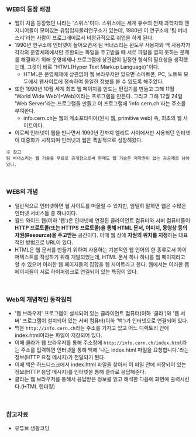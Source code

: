 ### WEB의 등장 배경
+ 웹이 처음 등장했던 나라는 '스위스'이다. 스위스에는 세계 유수의 천재 과학자와 엔지니어들이 모여있는 유럽입자물리연구소가 있는데, 1980년 이 연구소에 '팀 버너스리'라는 사람이 프로그래머로서 비정규직으로 취업을 하게 된다.
+ 1990년 연구소에 인터넷이 들어오면서 팀 버너스리는 윈도우 사용자와 맥 사용자가 각각의 운영체제에서만 호환되는 파일을 주고받을 때 서로 파일을 열지 못하는 문제를 해결하기 위해 운영체제나 프로그램에 상관없이 일정한 형식의 필요성을 생각했는데, 그것이 바로 "HTML(Hyper Text Markup Language)"이다.
  + HTML은 운영체제에 상관없이 웹 브라우저만 있으면 스마트폰, PC, 노트북 모두에서 웹사이트에 접속하여 동일한 정보를 볼 수 있도록 해주었다.
+ 또한 1990년 10월 세계 최초 웹 페이지를 만드는 편집기를 만들고 그해 11월 'World Wide Web'(=Web)이라는 프로그램을 만든다. 그리고 그해 12월 24일 'Web Server'라는 프로그램을 만들고 이 프로그램에 'info.cern.ch'라는 주소를 부여한다.
  + info.cern.ch는 웹의 메소포타미아(원시 웹, primitive web) 즉, 최초의 웹 사이트이다.
+ 이로써 인터넷이 웹을 만나면서 1990년 전까지 엘리트 사이에서만 사용되던 인터넷이 대중화가 시작되며 인터넷과 웹은 폭발적으로 성장해왔다.
```
※ 참고
팀 버너스리는 웹 기술을 무료로 공개함으로써 현재도 웹 기술은 저작권이 없는 공공재로 남아있다.
```

<br/>

### WEB의 개념
+ 일반적으로 인터넷하면 웹 사이트를 떠올릴 수 있지만, 엄밀히 말하면 웹은 수많은 인터넷 서비스들 중 하나이다.
+ 월드 와이드 웹(이하 '웹')은 인터넷에 연결된 클라이언트 컴퓨터와 서버 컴퓨터들이 **HTTP 프로토콜(또는 HTTPS 프로토콜)을 통해 HTML 문서, 이미지, 동영상 등의 자원(Resource)을 주고받는** 공간이다. 이때 웹 상에 **자원의 위치를 지정**하는 대표적인 방법으로 URL이 있다.
+ HTML은 웹 문서를 만들기 위하여 사용하는 기본적인 웹 언어의 한 종류로서 하이퍼텍스트를 작성하기 위해 개발되었는데, HTML 문서 하나 하나를 웹 페이지라고 할 수 있으며 이러한 웹 페이지들의 집합을 웹 사이트라고 한다. 웹에서는 이러한 웹 페이지들이 서로 하이퍼링크로 연결되어 있는 특징이 있다.

<br/>

### Web의 개념적인 동작원리
+ '웹 브라우저' 프로그램이 설치되어 있는 클라이언트 컴퓨터(이하 '클라')와 '웹 서버' 프로그램이 설치되어 있는 서버 컴퓨터(이하 '백')가 인터넷으로 연결되어 있다.
+ 백은 `http://info.cern.ch`라는 주소를 가지고 있고 어느 디렉토리 안에 index.html이라는 파일이 저장되어 있다.
+ 이때 클라가 웹 브라우저를 통해 주소창에 `http;//info.cern.ch/index.html`라는 주소를 입력하면 인터넷을 통해 백에 '나는 index.html 파일을 요청합니다.'라는 정보(HTTP 요청 메시지)가 전달되기 된다.
+ 이때 백은 하드디스크에서 index.html 파일을 찾아서 이 파일 안에 저장되어 있는 정보(HTTP 응답 메시지)를 인터넷을 통해 클라로 응답해준다.
+ 클라는 웹 브라우저를 통해서 응답받은 정보를 읽고 해석한 다음에 화면에 출력시킨다.(HTML 렌더링)

<br/>

### 참고자료
+ 유튜브 생활코딩
